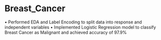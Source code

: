 # Breast_Cancer
• Performed EDA and Label Encoding to split data into response and independent variables
• Implemented Logistic Regression model to classify Breast Cancer as Malignant and achieved accuracy of 97.9%
